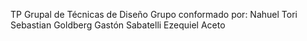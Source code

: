 TP Grupal de Técnicas de Diseño
Grupo conformado por:
Nahuel Tori
Sebastian Goldberg
Gastón  Sabatelli
Ezequiel Aceto
